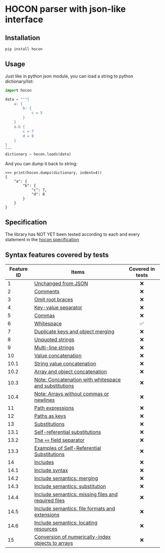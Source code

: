 # HOCON parser with json-like interface

## Installation
```shell
pip install hocon
```

## Usage

Just like in python json module, you can load a string to python dictionary/list:
```python
import hocon

data = """{
    a: {
        b: {
            c = 5
        }
    }
    a.b {
        c = 7
        d = 8
    }
}
"""
dictionary = hocon.loads(data)
```
And you can dump it back to string:
```pycon
>>> print(hocon.dumps(dictionary, indent=4))
{
    "a": {
        "b": {
            "c": 7,
            "d": 8
        }
    }
}
```

## Specification
The library has NOT YET been tested according to each and every statement in the [hocon specification](https://github.com/lightbend/config/blob/v1.4.3/HOCON.md)


## Syntax features covered by tests

| Feature ID | Items                                                                                                                                                                  |  Covered in tests  |
|------------|------------------------------------------------------------------------------------------------------------------------------------------------------------------------|:------------------:|
| 1          | [Unchanged from JSON](https://github.com/lightbend/config/blob/v1.4.3/HOCON.md#unchanged-from-json)                                                                    |        :x:         |
| 2          | [Comments](https://github.com/lightbend/config/blob/v1.4.3/HOCON.md#comments)                                                                                          |        :x:         |
| 3          | [Omit root braces](https://github.com/lightbend/config/blob/v1.4.3/HOCON.md#omit-root-braces)                                                                          |        :x:         |
| 4          | [Key-value separator](https://github.com/lightbend/config/blob/v1.4.3/HOCON.md#key-value-separator)                                                                    |        :x:         |
| 5          | [Commas](https://github.com/lightbend/config/blob/v1.4.3/HOCON.md#commas)                                                                                              |        :x:         |
| 6          | [Whitespace](https://github.com/lightbend/config/blob/v1.4.3/HOCON.md#whitespace)                                                                                      | :white_check_mark: |
| 7          | [Duplicate keys and object merging](https://github.com/lightbend/config/blob/v1.4.3/HOCON.md#duplicate-keys-and-object-merging)                                        |        :x:         |
| 8          | [Unquoted strings](https://github.com/lightbend/config/blob/v1.4.3/HOCON.md#duplicate-keys-and-object-merging)                                                         |        :x:         |
| 9          | [Multi-line strings](https://github.com/lightbend/config/blob/v1.4.3/HOCON.md#multi-line-strings)                                                                      |        :x:         |
| 10         | [Value concatenation](https://github.com/lightbend/config/blob/v1.4.3/HOCON.md#value-concatenation)                                                                    |        :x:         |
| 10.1       | [String value concatenation](https://github.com/lightbend/config/blob/v1.4.3/HOCON.md#string-value-concatenation)                                                      |        :x:         |
| 10.2       | [Array and object concatenation](https://github.com/lightbend/config/blob/v1.4.3/HOCON.md#array-and-object-concatenation)                                              |        :x:         |
| 10.3       | [Note: Concatenation with whitespace and substitutions](https://github.com/lightbend/config/blob/v1.4.3/HOCON.md#note-concatenation-with-whitespace-and-substitutions) |        :x:         |
| 10.4       | [Note: Arrays without commas or newlines](https://github.com/lightbend/config/blob/v1.4.3/HOCON.md#note-arrays-without-commas-or-newlines)                             |        :x:         |
| 11         | [Path expressions](https://github.com/lightbend/config/blob/v1.4.3/HOCON.md#path-expressions)                                                                          |        :x:         |
| 12         | [Paths as keys](https://github.com/lightbend/config/blob/v1.4.3/HOCON.md#paths-as-keys)                                                                                |        :x:         |
| 13         | [Substitutions](https://github.com/lightbend/config/blob/v1.4.3/HOCON.md#substitutions)                                                                                |        :x:         |
| 13.1       | [Self-referential substitutions](https://github.com/lightbend/config/blob/v1.4.3/HOCON.md#self-referential-substitutions)                                              |        :x:         |
| 13.2       | [The `+=` field separator](https://github.com/lightbend/config/blob/v1.4.3/HOCON.md#the--field-separator)                                                              |        :x:         |
| 13.3       | [Examples of Self-Referential Substitutions](https://github.com/lightbend/config/blob/v1.4.3/HOCON.md#examples-of-self-referential-substitutions)                      |        :x:         |
| 14         | [Includes](https://github.com/lightbend/config/blob/v1.4.3/HOCON.md#includes)                                                                                          |        :x:         |
| 14.1       | [Include syntax](https://github.com/lightbend/config/blob/v1.4.3/HOCON.md#include-syntax)                                                                              |        :x:         |
| 14.2       | [Include semantics: merging](https://github.com/lightbend/config/blob/v1.4.3/HOCON.md#include-semantics-merging)                                                       |        :x:         |
| 14.3       | [Include semantics: substitution](https://github.com/lightbend/config/blob/v1.4.3/HOCON.md#include-semantics-substitution)                                             |        :x:         |
| 14.4       | [Include semantics: missing files and required files](https://github.com/lightbend/config/blob/v1.4.3/HOCON.md#include-semantics-missing-files-and-required-files)     |        :x:         |
| 14.5       | [Include semantics: file formats and extensions](https://github.com/lightbend/config/blob/v1.4.3/HOCON.md#include-semantics-file-formats-and-extensions)               |        :x:         |
| 14.6       | [Include semantics: locating resources](https://github.com/lightbend/config/blob/v1.4.3/HOCON.md#include-semantics-locating-resources)                                 |        :x:         |
| 15         | [Conversion of numerically-index objects to arrays](https://github.com/lightbend/config/blob/v1.4.3/HOCON.md#conversion-of-numerically-indexed-objects-to-arrays)      |        :x:         |